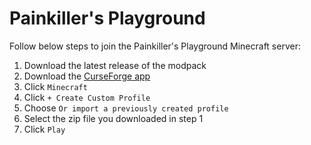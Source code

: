 # Painkiller's Playground
 
Follow below steps to join the Painkiller's Playground Minecraft server:

1. Download the latest release of the modpack
2. Download the [CurseForge app](https://download.curseforge.com/)
3. Click `Minecraft`
4. Click `+ Create Custom Profile`
5. Choose `Or import a previously created profile`
6. Select the zip file you downloaded in step 1
7. Click `Play`
